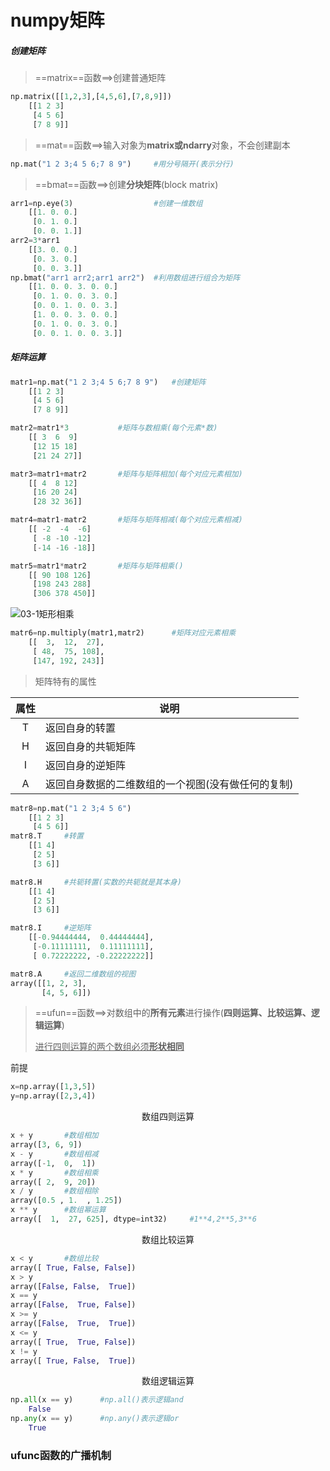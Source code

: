 # numpy矩阵

##### 创建矩阵

> ==matrix==函数==>创建普通矩阵

```python
np.matrix([[1,2,3],[4,5,6],[7,8,9]])
	[[1 2 3]
     [4 5 6]
     [7 8 9]]
```

> ==mat==函数==>输入对象为**matrix或ndarry**对象，不会创建副本

```python
np.mat("1 2 3;4 5 6;7 8 9")		#用分号隔开(表示分行)
```

> ==bmat==函数==>创建**分块矩阵**(block matrix)

```python
arr1=np.eye(3)					#创建一维数组
	[[1. 0. 0.]
     [0. 1. 0.]
     [0. 0. 1.]]
arr2=3*arr1
	[[3. 0. 0.]
     [0. 3. 0.]
     [0. 0. 3.]]
np.bmat("arr1 arr2;arr1 arr2")	#利用数组进行组合为矩阵
	[[1. 0. 0. 3. 0. 0.]
     [0. 1. 0. 0. 3. 0.]
     [0. 0. 1. 0. 0. 3.]
     [1. 0. 0. 3. 0. 0.]
     [0. 1. 0. 0. 3. 0.]
     [0. 0. 1. 0. 0. 3.]]
```

##### 矩阵运算

```python
matr1=np.mat("1 2 3;4 5 6;7 8 9")	#创建矩阵
	[[1 2 3]
     [4 5 6]
     [7 8 9]]
```

```python
matr2=matr1*3			#矩阵与数相乘(每个元素*数)
	[[ 3  6  9]
     [12 15 18]
     [21 24 27]]
```

```python
matr3=matr1+matr2		#矩阵与矩阵相加(每个对应元素相加)
	[[ 4  8 12]
 	 [16 20 24]
 	 [28 32 36]]
```

```python
matr4=matr1-matr2		#矩阵与矩阵相减(每个对应元素相减)
	[[ -2  -4  -6]
 	 [ -8 -10 -12]
 	 [-14 -16 -18]]
```

```python
matr5=matr1*matr2		#矩阵与矩阵相乘()
	[[ 90 108 126]
 	 [198 243 288]
 	 [306 378 450]]
```

![03-1矩形相乘](C:\Users\16098\Desktop\数据分析\图片\03-1矩形相乘.png)

```python
matr6=np.multiply(matr1,matr2)		#矩阵对应元素相乘
	[[  3,  12,  27],
 	 [ 48,  75, 108],
 	 [147, 192, 243]]
```

> 矩阵特有的属性

| 属性 | 说明                                               |
| :--: | -------------------------------------------------- |
|  T   | 返回自身的转置                                     |
|  H   | 返回自身的共轭矩阵                                 |
|  I   | 返回自身的逆矩阵                                   |
|  A   | 返回自身数据的二维数组的一个视图(没有做任何的复制) |

```python
matr8=np.mat("1 2 3;4 5 6")		
	[[1 2 3]
	 [4 5 6]]
matr8.T		#转置
	[[1 4]
	 [2 5]
	 [3 6]]
```

```python
matr8.H		#共轭转置(实数的共轭就是其本身)
	[[1 4]
	 [2 5]
	 [3 6]]
```

```python
matr8.I		#逆矩阵
	[[-0.94444444,  0.44444444],
	 [-0.11111111,  0.11111111],
	 [ 0.72222222, -0.22222222]]
```

```python
matr8.A		#返回二维数组的视图
array([[1, 2, 3],
       [4, 5, 6]])
```

> ==ufun==函数==>对数组中的**所有元素**进行操作(**四则运算、比较运算、逻辑运算**)
>
> <u>进行四则运算的两个数组必须**形状相同**</u>

前提

```python
x=np.array([1,3,5])
y=np.array([2,3,4])
```

<div align = "center">数组四则运算</div>

```python
x + y		#数组相加
array([3, 6, 9])
x - y		#数组相减
array([-1,  0,  1])
x * y		#数组相乘
array([ 2,  9, 20])
x / y		#数组相除
array([0.5 , 1.  , 1.25])
x ** y		#数组幂运算
array([  1,  27, 625], dtype=int32)		#1**4,2**5,3**6
```

<div align = "center">数组比较运算</div>

```python
x < y		#数组比较
array([ True, False, False])
x > y
array([False, False,  True])
x == y
array([False,  True, False])
x >= y
array([False,  True,  True])
x <= y
array([ True,  True, False])
x != y
array([ True, False,  True])
```

<div align = "center">数组逻辑运算</div>

```python
np.all(x == y)		#np.all()表示逻辑and
	False
np.any(x == y)		#np.any()表示逻辑or
	True
```

### ufunc函数的广播机制